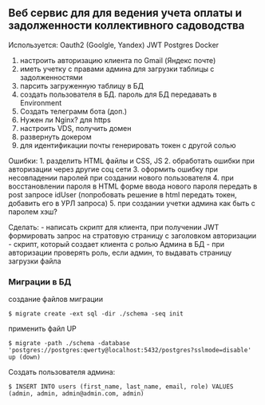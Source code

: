 ## Веб сервис для для ведения учета оплаты и задолженности коллективного садоводства

Используется:
    Oauth2 (Goolgle, Yandex)
    JWT
    Postgres
    Docker

1. настроить авторизацию клиента по Gmail (Яндекс почте)
2. иметь учетку с правами админа для загрузки таблицы с задолженностями
3. парсить загруженную таблицу в БД
4. создать пользователя в БД. пароль для БД передавать в Environment
5. Создать телеграмм бота (доп.)
6. Нужен ли Nginx? для https
7. настроить VDS, получить домен
8. развернуть докером
9. для идентификации почты генерировать токен с другой солью


Ошибки:
    1. разделить HTML файлы и CSS, JS
    2. обработать ошибки при авторизации через другие соц сети
    3. оформить ошибку при несовпадении паролей при создании нового пользователя
    4. при восстановлении пароля в HTML форме ввода нового пароля передать в post запросе idUser (попробовать решение в html передать токен, добавить его в УРЛ запроса)
    5. при создании учетки админа как быть с паролем хэш?



Сделать:
    - написать скрипт для клиента, при получении JWT формировать запрос на стратовую страницу с заголовком авторизации
    - скрипт, который создает клиента с ролью Админа в БД
    - при авторизации проверять роль, если админ, то выдавать страницу загрузки файла


### Миграции в БД

создание файлов миграции

    $ migrate create -ext sql -dir ./schema -seq init

применить файл UP

    $ migrate -path ./schema -database 'postgres://postgres:qwerty@localhost:5432/postgres?sslmode=disable' up (down)

Создать пользователя админа:

    $ INSERT INTO users (first_name, last_name, email, role) VALUES (admin, admin, admin@admin.com, admin)
